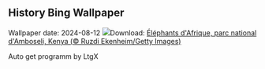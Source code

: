 ## History Bing Wallpaper
Wallpaper date: 2024-08-12
![](https://www.bing.com/th?id=OHR.ElephantsAmboseli_FR-FR7826915061_UHD.jpg&w=1000)Download: [Éléphants d'Afrique, parc national d'Amboseli, Kenya (© Ruzdi Ekenheim/Getty Images)](https://www.bing.com/th?id=OHR.ElephantsAmboseli_FR-FR7826915061_UHD.jpg)

Auto get programm by LtgX
